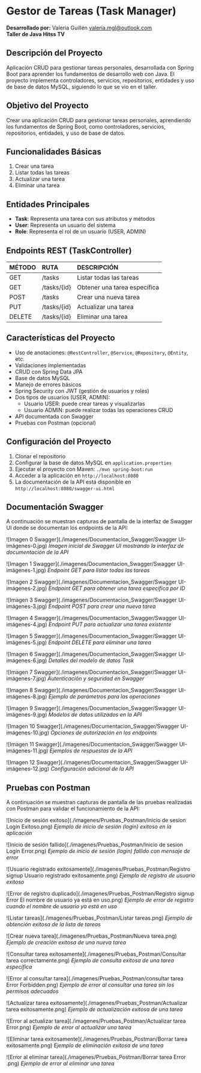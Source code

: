 # Gestor de Tareas (Task Manager)

**Desarrollado por:** Valeria Guillén valeria.mgl@outlook.com  
**Taller de Java Hitss TV**

## Descripción del Proyecto

Aplicación CRUD para gestionar tareas personales, desarrollada con Spring Boot para aprender los fundamentos de desarrollo web con Java. El proyecto implementa controladores, servicios, repositorios, entidades y uso de base de datos MySQL, siguiendo lo que se vio en el taller.

## Objetivo del Proyecto

Crear una aplicación CRUD para gestionar tareas personales, aprendiendo los fundamentos de Spring Boot, como controladores, servicios, repositorios, entidades, y uso de base de datos.

## Funcionalidades Básicas

1. Crear una tarea
2. Listar todas las tareas
3. Actualizar una tarea
4. Eliminar una tarea

## Entidades Principales

- **Task**: Representa una tarea con sus atributos y métodos
- **User**: Representa un usuario del sistema
- **Role**: Representa el rol de un usuario (USER, ADMIN)

## Endpoints REST (TaskController)

| MÉTODO | RUTA | DESCRIPCIÓN |
| :--- | :--- | :--- |
| GET | /tasks | Listar todas las tareas |
| GET | /tasks/{id} | Obtener una tarea específica |
| POST | /tasks | Crear una nueva tarea |
| PUT | /tasks/{id} | Actualizar una tarea |
| DELETE | /tasks/{id} | Eliminar una tarea |

## Características del Proyecto

- Uso de anotaciones: `@RestController`, `@Service`, `@Repository`, `@Entity`, etc.
- Validaciones implementadas
- CRUD con Spring Data JPA
- Base de datos MySQL
- Manejo de errores básicos
- Spring Security con JWT (gestión de usuarios y roles)
- Dos tipos de usuarios (USER, ADMIN):
  - Usuario USER: puede crear tareas y visualizarlas
  - Usuario ADMIN: puede realizar todas las operaciones CRUD
- API documentada con Swagger
- Pruebas con Postman (opcional)

## Configuración del Proyecto

1. Clonar el repositorio
2. Configurar la base de datos MySQL en `application.properties`
3. Ejecutar el proyecto con Maven: `./mvn spring-boot:run`
4. Acceder a la aplicación en `http://localhost:8080`
5. La documentación de la API está disponible en `http://localhost:8080/swagger-ui.html`

## Documentación Swagger

A continuación se muestran capturas de pantalla de la interfaz de Swagger UI donde se documentan los endpoints de la API:

![Imagen 0 Swagger](./imagenes/Documentacion_Swagger/Swagger UI-imágenes-0.jpg)
*Imagen inicial de Swagger UI mostrando la interfaz de documentación de la API*

![Imagen 1 Swagger](./imagenes/Documentacion_Swagger/Swagger UI-imágenes-1.jpg)
*Endpoint GET para listar todas las tareas*

![Imagen 2 Swagger](./imagenes/Documentacion_Swagger/Swagger UI-imágenes-2.jpg)
*Endpoint GET para obtener una tarea específica por ID*

![Imagen 3 Swagger](./imagenes/Documentacion_Swagger/Swagger UI-imágenes-3.jpg)
*Endpoint POST para crear una nueva tarea*

![Imagen 4 Swagger](./imagenes/Documentacion_Swagger/Swagger UI-imágenes-4.jpg)
*Endpoint PUT para actualizar una tarea existente*

![Imagen 5 Swagger](./imagenes/Documentacion_Swagger/Swagger UI-imágenes-5.jpg)
*Endpoint DELETE para eliminar una tarea*

![Imagen 6 Swagger](./imagenes/Documentacion_Swagger/Swagger UI-imágenes-6.jpg)
*Detalles del modelo de datos Task*

![Imagen 7 Swagger](./imagenes/Documentacion_Swagger/Swagger UI-imágenes-7.jpg)
*Autenticación y seguridad en Swagger*

![Imagen 8 Swagger](./imagenes/Documentacion_Swagger/Swagger UI-imágenes-8.jpg)
*Ejemplo de parámetros para las operaciones*

![Imagen 9 Swagger](./imagenes/Documentacion_Swagger/Swagger UI-imágenes-9.jpg)
*Modelos de datos utilizados en la API*

![Imagen 10 Swagger](./imagenes/Documentacion_Swagger/Swagger UI-imágenes-10.jpg)
*Opciones de autorización en los endpoints*

![Imagen 11 Swagger](./imagenes/Documentacion_Swagger/Swagger UI-imágenes-11.jpg)
*Ejemplos de respuestas de la API*

![Imagen 12 Swagger](./imagenes/Documentacion_Swagger/Swagger UI-imágenes-12.jpg)
*Configuración adicional de la API*

## Pruebas con Postman

A continuación se muestran capturas de pantalla de las pruebas realizadas con Postman para validar el funcionamiento de la API:

![Inicio de sesión exitoso](./imagenes/Pruebas_Postman/Inicio de sesion Login Exitoso.png)
*Ejemplo de inicio de sesión (login) exitoso en la aplicación*

![Inicio de sesión fallido](./imagenes/Pruebas_Postman/Inicio de sesion  Login Error.png)
*Ejemplo de inicio de sesión (login) fallido con mensaje de error*

![Usuario registrado exitosamente](./imagenes/Pruebas_Postman/Registro signup  Usuario registrado exitosamente.png)
*Ejemplo de registro de usuario exitoso*

![Error de registro duplicado](./imagenes/Pruebas_Postman/Registro signup Error  El nombre de usuario ya está en uso.png)
*Ejemplo de error de registro cuando el nombre de usuario ya está en uso*

![Listar tareas](./imagenes/Pruebas_Postman/Listar tareas.png)
*Ejemplo de obtención exitosa de la lista de tareas*

![Crear nueva tarea](./imagenes/Pruebas_Postman/Nueva tarea.png)
*Ejemplo de creación exitosa de una nueva tarea*

![Consultar tarea exitosamente](./imagenes/Pruebas_Postman/Consultar tarea correctamente.png)
*Ejemplo de consulta exitosa de una tarea específica*

![Error al consultar tarea](./imagenes/Pruebas_Postman/consultar tarea Error Forbidden.png)
*Ejemplo de error al consultar una tarea sin los permisos adecuados*

![Actualizar tarea exitosamente](./imagenes/Pruebas_Postman/Actualizar tarea exitosamente.png)
*Ejemplo de actualización exitosa de una tarea*

![Error al actualizar tarea](./imagenes/Pruebas_Postman/Actualizar tarea Error.png)
*Ejemplo de error al actualizar una tarea*

![Eliminar tarea exitosamente](./imagenes/Pruebas_Postman/Borrar tarea exitosamente.png)
*Ejemplo de eliminación exitosa de una tarea*

![Error al eliminar tarea](./imagenes/Pruebas_Postman/Borrar tarea Error .png)
*Ejemplo de error al eliminar una tarea*
